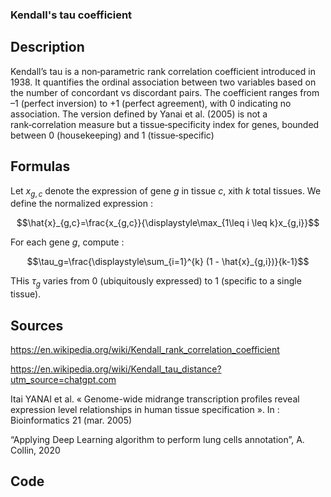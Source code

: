 ### Kendall's tau coefficient

## Description 

Kendall’s tau is a non‑parametric rank correlation coefficient introduced in 1938. 
It quantifies the ordinal association between two variables based on the number of concordant vs discordant pairs. 
The coefficient ranges from –1 (perfect inversion) to +1 (perfect agreement), with 0 indicating no association.
The version defined by Yanai et al. (2005) is not a rank‑correlation measure but a tissue‑specificity index for genes, bounded between 0 (housekeeping) and 1 (tissue‑specific)

## Formulas 

Let $x_{g,c}$ denote the expression of gene $g$ in tissue $c$, xith $k$ total tissues. 
We define the normalized expression : 

$$\hat{x}_{g,c}=\frac{x_{g,c}}{\displaystyle\max_{1\leq i \leq k}x_{g,i}}$$

For each gene $g$, compute : 

$$\tau_g=\frac{\displaystyle\sum_{i=1}^{k} (1 - \hat{x}_{g,i})}{k-1}$$

THis $\tau_g$ varies from 0 (ubiquitously expressed) to 1 (specific to a single tissue).

## Sources 

https://en.wikipedia.org/wiki/Kendall_rank_correlation_coefficient

https://en.wikipedia.org/wiki/Kendall_tau_distance?utm_source=chatgpt.com

Itai YANAI et al. « Genome-wide midrange transcription profiles reveal expression level relationships in human tissue specification ». In : Bioinformatics 21 (mar. 2005)

“Applying Deep Learning algorithm to perform lung cells annotation”, A. Collin, 2020

## Code 


